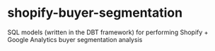 # shopify-buyer-segmentation
SQL models (written in the DBT framework) for performing Shopify + Google Analytics buyer segmentation analysis
